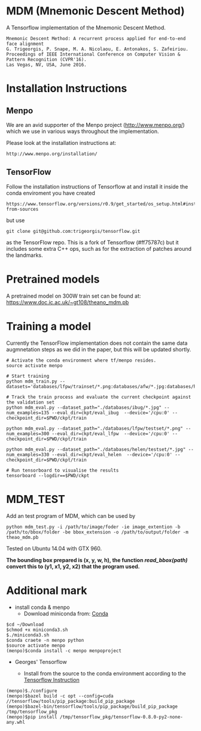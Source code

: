 # MDM (Mnemonic Descent Method)

A Tensorflow implementation of the Mnemonic Descent Method.

    Mnemonic Descent Method: A recurrent process applied for end-to-end face alignment
    G. Trigeorgis, P. Snape, M. A. Nicolaou, E. Antonakos, S. Zafeiriou.
    Proceedings of IEEE International Conference on Computer Vision & Pattern Recognition (CVPR'16).
    Las Vegas, NV, USA, June 2016.

# Installation Instructions


## Menpo

We are an avid supporter of the Menpo project (http://www.menpo.org/) which we use
in various ways throughout the implementation.

Please look at the installation instructions at:

    http://www.menpo.org/installation/

## TensorFlow

Follow the installation instructions of Tensorflow at and install it inside the conda enviroment you have created

    https://www.tensorflow.org/versions/r0.9/get_started/os_setup.html#installing-from-sources

but use 

    git clone git@github.com:trigeorgis/tensorflow.git

as the TensorFlow repo. This is a fork of Tensorflow (#ff75787c) but it includes some
extra C++ ops, such as for the extraction of patches around the landmarks.

# Pretrained models

A pretrained model on 300W train set can be found at: https://www.doc.ic.ac.uk/~gt108/theano_mdm.pb

# Training a model
Currently the TensorFlow implementation does not contain the same data augmnetation steps
as we did in the paper, but this will be updated shortly.

    # Activate the conda environment where tf/menpo resides.
    source activate menpo
    
    # Start training
    python mdm_train.py --datasets='databases/lfpw/trainset/*.png:databases/afw/*.jpg:databases/helen/trainset/*.jpg'
    
    # Track the train process and evaluate the current checkpoint against the validation set
    python mdm_eval.py --dataset_path="./databases/ibug/*.jpg" --num_examples=135 --eval_dir=ckpt/eval_ibug  --device='/cpu:0' --checkpoint_dir=$PWD/ckpt/train
    
    python mdm_eval.py --dataset_path="./databases/lfpw/testset/*.png" --num_examples=300 --eval_dir=ckpt/eval_lfpw  --device='/cpu:0' --checkpoint_dir=$PWD/ckpt/train
    
    python mdm_eval.py --dataset_path="./databases/helen/testset/*.jpg" --num_examples=330 --eval_dir=ckpt/eval_helen  --device='/cpu:0' --checkpoint_dir=$PWD/ckpt/train
    
    # Run tensorboard to visualise the results
    tensorboard --logdir==$PWD/ckpt
    
# MDM_TEST
Add an test program of MDM, which can be used by

```
python mdm_test.py -i /path/to/image/foder -ie image_extention -b /path/to/bbox/folder -be bbox_extension -o /path/to/output/folder -m theao_mdm.pb
```

Tested on Ubuntu 14.04 with GTX 960.

**The bounding box prepared is (x, y, w, h), the function _read_bbox(path)_ convert this to (y1, x1, y2, x2) that the program used.**

# Additional mark
* install conda & menpo
    * Download miniconda from: [Conda](conda.pydata.org)
```
$cd ~/Download
$chmod +x miniconda3.sh
$./miniconda3.sh
$conda craete -n menpo python
$source activate menpo
(menpo)$conda install -c menpo menpoproject
```
* Georges' Tensorflow

    * Install from the source to the conda environment according to the [Tensorflow Instruction](  https://www.tensorflow.org/versions/r0.9/get_started/os_setup.html#installing-from-sources)
    
```
(menpo)$./configure
(menpo)$bazel build -c opt --config=cuda //tensorflow/tools/pip_package:build_pip_package
(menpo)$bazel-bin/tensorflow/tools/pip_package/build_pip_package /tmp/tensorflow_pkg
(menpo)$pip install /tmp/tensorflow_pkg/tensorflow-0.8.0-py2-none-any.whl
```
    
    

